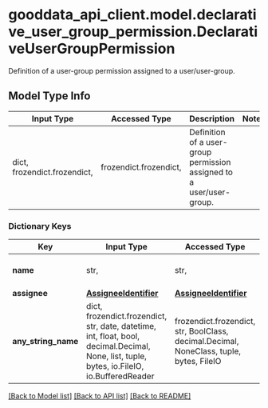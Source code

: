# gooddata_api_client.model.declarative_user_group_permission.DeclarativeUserGroupPermission

Definition of a user-group permission assigned to a user/user-group.

## Model Type Info
Input Type | Accessed Type | Description | Notes
------------ | ------------- | ------------- | -------------
dict, frozendict.frozendict,  | frozendict.frozendict,  | Definition of a user-group permission assigned to a user/user-group. | 

### Dictionary Keys
Key | Input Type | Accessed Type | Description | Notes
------------ | ------------- | ------------- | ------------- | -------------
**name** | str,  | str,  | Permission name. | must be one of ["SEE", ] 
**assignee** | [**AssigneeIdentifier**](AssigneeIdentifier.md) | [**AssigneeIdentifier**](AssigneeIdentifier.md) |  | 
**any_string_name** | dict, frozendict.frozendict, str, date, datetime, int, float, bool, decimal.Decimal, None, list, tuple, bytes, io.FileIO, io.BufferedReader | frozendict.frozendict, str, BoolClass, decimal.Decimal, NoneClass, tuple, bytes, FileIO | any string name can be used but the value must be the correct type | [optional]

[[Back to Model list]](../../README.md#documentation-for-models) [[Back to API list]](../../README.md#documentation-for-api-endpoints) [[Back to README]](../../README.md)

